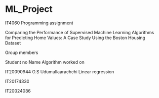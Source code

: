 # ML_Project
IT4060
Programming assignment

Comparing the Performance of Supervised Machine Learning Algorithms for Predicting Home Values: A Case Study Using the Boston Housing Dataset

Group members

Student no	  Name	                              Algorithm worked on

IT20090944	  O.S Udumullaarachchi	              Linear regression


		
IT20174330	

IT20024086		


